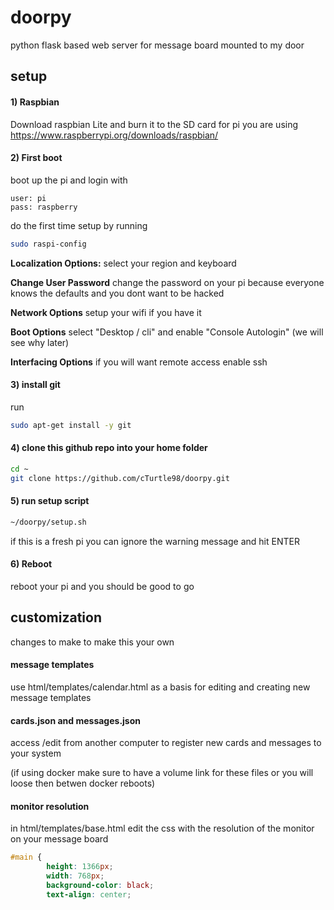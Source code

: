 # doorpy
python flask based web server for message board mounted to my door

## setup

#### 1) Raspbian

Download raspbian Lite and burn it to the SD card for pi you are using
https://www.raspberrypi.org/downloads/raspbian/

#### 2) First boot

boot up the pi and login with 
```
user: pi
pass: raspberry
```

do the first time setup by running 
```bash
sudo raspi-config
```

**Localization Options:** select your region and keyboard

**Change User Password** change the password on your pi because everyone knows the defaults and you dont want to be hacked

**Network Options** setup your wifi if you have it

**Boot Options** select "Desktop / cli" and enable "Console Autologin" (we will see why later)

**Interfacing Options** if you will want remote access enable ssh

#### 3) install git

run
```bash
sudo apt-get install -y git
```

#### 4) clone this github repo into your home folder

```bash
cd ~
git clone https://github.com/cTurtle98/doorpy.git
```

#### 5) run setup script

```bash
~/doorpy/setup.sh
```
if this is a fresh pi you can ignore the warning message and hit ENTER

#### 6) Reboot

reboot your pi and you should be good to go

## customization

changes to make to make this your own

#### message templates

use html/templates/calendar.html as a basis for editing and creating new message templates

#### cards.json and messages.json

access /edit from another computer to register new cards and messages to your system

(if using docker make sure to have a volume link for these files or you will loose then betwen docker reboots)

#### monitor resolution

in html/templates/base.html edit the css with the resolution of the monitor on your message board
```css
#main {
		height: 1366px;
		width: 768px;
		background-color: black;
		text-align: center;
```
